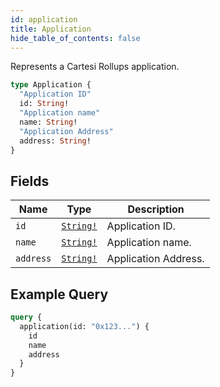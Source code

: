 ```yaml
---
id: application
title: Application
hide_table_of_contents: false
---
```


Represents a Cartesi Rollups application.

```graphql
type Application {
  "Application ID"
  id: String!
  "Application name"
  name: String!
  "Application Address"
  address: String!
}
```

## Fields

| Name | Type | Description |
| ---- |------| ----------- |
| `id` | [`String!`](../../scalars/string) | Application ID. |
| `name` | [`String!`](../../scalars/string) | Application name. |
| `address` | [`String!`](../../scalars/string) | Application Address. |

## Example Query

```graphql
query {
  application(id: "0x123...") {
    id
    name
    address
  }
}
``` 